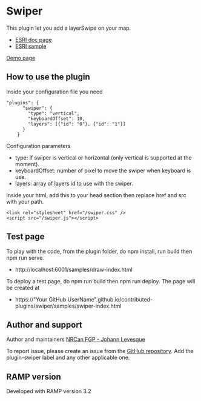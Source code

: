 # Swiper
This plugin let you add a layerSwipe on your map.
- [ESRI doc page](https://developers.arcgis.com/javascript/3/jsapi/layerswipe-amd.html)
- [ESRI sample](https://developers.arcgis.com/javascript/3/jssamples/widget_swipe.html)

[Demo page](https://jolevesq.github.io/contributed-plugins/swiper/samples/swiper-index.html)

## How to use the plugin
Inside your configuration file you need
```
"plugins": {
      "swiper": {
        "type": "vertical",
        "keyboardOffset": 10,
        "layers": [{"id": "0"}, {"id": "1"}]
      }
    }
```

Configuration parameters
- type: if swiper is vertical or horizontal (only vertical is supported at the moment).
- keyboardOffset: number of pixel to move the swiper when keyboard is use.
- layers: array of layers id to use with the swiper.

Inside your html, add this to your head section then replace href and src with your path.
```
<link rel="stylesheet" href="/swiper.css" />
<script src="/swiper.js"></script>
```

## Test page
To play with the code, from the plugin folder, do npm install, run build then npm run serve. 
- http://localhost:6001/samples/draw-index.html

To deploy a test page, do npm run build then npm run deploy. The page will be created at
- https://"Your GitHub UserName".github.io/contributed-plugins/swiper/samples/swiper-index.html

## Author and support
Author and maintainers [NRCan FGP - Johann Levesque](https://github.com/jolevesq)

To report issue, please create an issue from the [GitHub repository](https://github.com/fgpv-vpgf/contributed-plugins/issues). Add the plugin-swiper label and any other applicable one.

## RAMP version
Developed with RAMP version 3.2